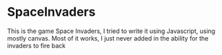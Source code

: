 # SpaceInvaders
This is the game Space Invaders, I tried to write it using Javascript, using mostly canvas. Most of it works, I just never added in the ability for the invaders to fire back
